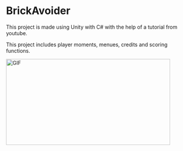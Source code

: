 # BrickAvoider

This project is made using Unity with C# with the help of a tutorial from youtube.

This project includes player moments, menues, credits and scoring functions. 

<img alt="GIF" src="https://media.giphy.com/media/XeZk8fwUTIN7vFSFpG/giphy.gif" width="450" height="235" />
